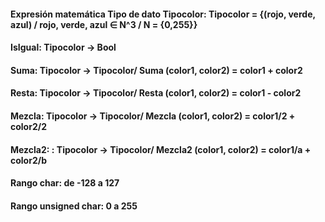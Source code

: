 #### Expresión matemática Tipo de dato Tipocolor: Tipocolor = {(rojo, verde, azul) / rojo, verde, azul ∈ N^3 / N = {0,255}}
#### IsIgual: Tipocolor -> Bool
#### Suma: Tipocolor -> Tipocolor/ Suma (color1, color2) = color1 + color2
#### Resta: Tipocolor -> Tipocolor/ Resta (color1, color2) = color1 - color2
#### Mezcla: Tipocolor -> Tipocolor/ Mezcla (color1, color2) = color1/2 + color2/2
#### Mezcla2: : Tipocolor -> Tipocolor/ Mezcla2 (color1, color2) = color1/a + color2/b
#### Rango char: de -128 a 127
#### Rango unsigned char: 0 a 255
